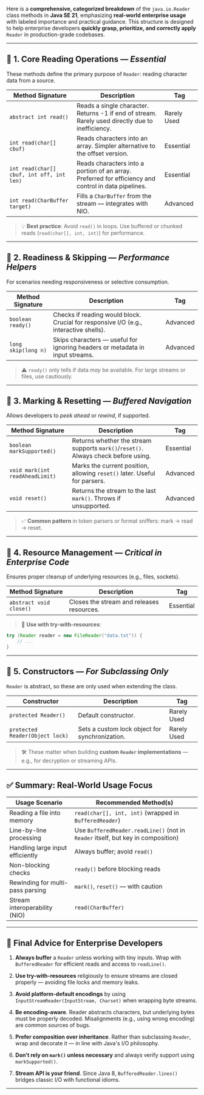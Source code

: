 Here is a **comprehensive, categorized breakdown** of the `java.io.Reader` class methods in **Java SE 21**, emphasizing **real-world enterprise usage** with labeled importance and practical guidance. This structure is designed to help enterprise developers **quickly grasp, prioritize, and correctly apply** `Reader` in production-grade codebases.

---

## 🔹 **1. Core Reading Operations** — *Essential*

These methods define the primary purpose of `Reader`: reading character data from a source.

| Method Signature | Description | Tag |
|------------------|-------------|-----|
| `abstract int read()` | Reads a single character. Returns -1 if end of stream. Rarely used directly due to inefficiency. | Rarely Used |
| `int read(char[] cbuf)` | Reads characters into an array. Simpler alternative to the offset version. | Essential |
| `int read(char[] cbuf, int off, int len)` | Reads characters into a portion of an array. Preferred for efficiency and control in data pipelines. | Essential |
| `int read(CharBuffer target)` | Fills a `CharBuffer` from the stream — integrates with NIO. | Advanced |

> 💡 **Best practice**: Avoid `read()` in loops. Use buffered or chunked reads (`read(char[], int, int)`) for performance.

---

## 🔹 **2. Readiness & Skipping** — *Performance Helpers*

For scenarios needing responsiveness or selective consumption.

| Method Signature | Description | Tag |
|------------------|-------------|-----|
| `boolean ready()` | Checks if reading would block. Crucial for responsive I/O (e.g., interactive shells). | Advanced |
| `long skip(long n)` | Skips characters — useful for ignoring headers or metadata in input streams. | Advanced |

> ⚠️ `ready()` only tells if data *may* be available. For large streams or files, use cautiously.

---

## 🔹 **3. Marking & Resetting** — *Buffered Navigation*

Allows developers to *peek ahead* or *rewind*, if supported.

| Method Signature | Description | Tag |
|------------------|-------------|-----|
| `boolean markSupported()` | Returns whether the stream supports `mark()`/`reset()`. Always check before using. | Essential |
| `void mark(int readAheadLimit)` | Marks the current position, allowing `reset()` later. Useful for parsers. | Advanced |
| `void reset()` | Returns the stream to the last `mark()`. Throws if unsupported. | Advanced |

> ✅ **Common pattern** in token parsers or format sniffers: mark → read → reset.

---

## 🔹 **4. Resource Management** — *Critical in Enterprise Code*

Ensures proper cleanup of underlying resources (e.g., files, sockets).

| Method Signature | Description | Tag |
|------------------|-------------|-----|
| `abstract void close()` | Closes the stream and releases resources. | Essential |

> 🔐 **Use with try-with-resources**:
```java
try (Reader reader = new FileReader("data.txt")) {
    // ...
}
```

---

## 🔹 **5. Constructors** — *For Subclassing Only*

`Reader` is abstract, so these are only used when extending the class.

| Constructor | Description | Tag |
|-------------|-------------|-----|
| `protected Reader()` | Default constructor. | Rarely Used |
| `protected Reader(Object lock)` | Sets a custom lock object for synchronization. | Rarely Used |

> 🛠️ These matter when building **custom `Reader` implementations** — e.g., for decryption or streaming APIs.

---

## ✅ **Summary: Real-World Usage Focus**

| Usage Scenario | Recommended Method(s) |
|----------------|------------------------|
| Reading a file into memory | `read(char[], int, int)` (wrapped in `BufferedReader`) |
| Line-by-line processing | Use `BufferedReader.readLine()` (not in `Reader` itself, but key in composition) |
| Handling large input efficiently | Always buffer; avoid `read()` |
| Non-blocking checks | `ready()` before blocking reads |
| Rewinding for multi-pass parsing | `mark()`, `reset()` — with caution |
| Stream interoperability (NIO) | `read(CharBuffer)` |

---

## 🧭 **Final Advice for Enterprise Developers**

1. **Always buffer** a `Reader` unless working with tiny inputs. Wrap with `BufferedReader` for efficient reads and access to `readLine()`.

2. **Use try-with-resources** religiously to ensure streams are closed properly — avoiding file locks and memory leaks.

3. **Avoid platform-default encodings** by using `InputStreamReader(InputStream, Charset)` when wrapping byte streams.

4. **Be encoding-aware**. Reader abstracts characters, but underlying bytes must be properly decoded. Misalignments (e.g., using wrong encoding) are common sources of bugs.

5. **Prefer composition over inheritance**. Rather than subclassing `Reader`, wrap and decorate it — in line with Java's I/O philosophy.

6. **Don’t rely on `mark()` unless necessary** and always verify support using `markSupported()`.

7. **Stream API is your friend**. Since Java 8, `BufferedReader.lines()` bridges classic I/O with functional idioms.

---

